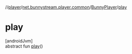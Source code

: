 //[player](../../../index.md)/[net.bunnystream.player.common](../index.md)/[BunnyPlayer](index.md)/[play](play.md)

# play

[androidJvm]\
abstract fun [play](play.md)()
